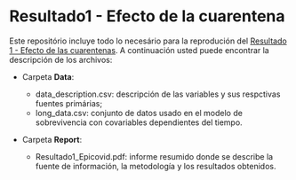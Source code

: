 # Resultado1 - Efecto de la cuarentena

Este repositório incluye todo lo necesário para la reprodución del [Resultado 1 - Efecto de las cuarentenas](https://www.desarrollate.cl/epicovid_bk/?lang=es). A continuación usted puede encontrar la descripción de los archivos:

* Carpeta **Data**:
  * data_description.csv: descripción de las variables y sus respctivas fuentes primárias;
  * long_data.csv: conjunto de datos usado en el modelo de sobrevivencia con covariables dependientes del tiempo.

* Carpeta **Report**:
  * Resultado1_Epicovid.pdf: informe resumido donde se describe la fuente de información, la metodología y los resultados obtenidos.
